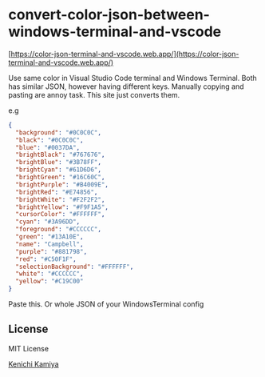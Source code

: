 # convert-color-json-between-windows-terminal-and-vscode

[https://color-json-terminal-and-vscode.web.app/](https://color-json-terminal-and-vscode.web.app/)

Use same color in Visual Studio Code terminal and Windows Terminal.
Both has similar JSON, however having different keys. Manually copying and pasting are annoy task.
This site just converts them.

e.g

```json
{
  "background": "#0C0C0C",
  "black": "#0C0C0C",
  "blue": "#0037DA",
  "brightBlack": "#767676",
  "brightBlue": "#3B78FF",
  "brightCyan": "#61D6D6",
  "brightGreen": "#16C60C",
  "brightPurple": "#B4009E",
  "brightRed": "#E74856",
  "brightWhite": "#F2F2F2",
  "brightYellow": "#F9F1A5",
  "cursorColor": "#FFFFFF",
  "cyan": "#3A96DD",
  "foreground": "#CCCCCC",
  "green": "#13A10E",
  "name": "Campbell",
  "purple": "#881798",
  "red": "#C50F1F",
  "selectionBackground": "#FFFFFF",
  "white": "#CCCCCC",
  "yellow": "#C19C00"
}
```

Paste this.
Or whole JSON of your WindowsTerminal config

## License

MIT License

[Kenichi Kamiya](https://github.com/kachick)
